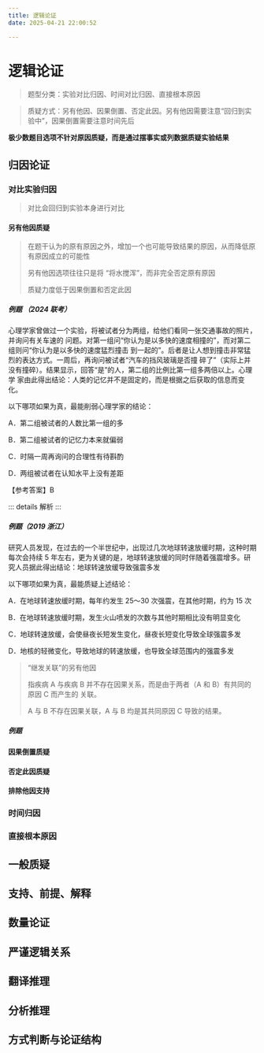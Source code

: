 ```yaml
---
title: 逻辑论证
date: 2025-04-21 22:00:52

---
```

# 逻辑论证

> 题型分类：实验对比归因、时间对比归因、直接根本原因

> 质疑方式：另有他因、因果倒置、否定此因。另有他因需要注意“回归到实验中”，因果倒置需要注意时间先后


**极少数题目选项不针对原因质疑，而是通过摆事实或列数据质疑实验结果**

## 归因论证

### 对比实验归因

> 对比会回归到实验本身进行对比

#### 另有他因质疑

> 在题干认为的原有原因之外，增加一个也可能导致结果的原因，从而降低原有原因成立的可能性 
> 
> 另有他因选项往往只是将 “将水搅浑”，而非完全否定原有原因
> 
> 质疑力度低于因果倒置和否定此因

##### 例题 （2024 联考）

心理学家曾做过一个实验，将被试者分为两组，给他们看同一张交通事故的照片，并询问有关车速的 问题。对第一组问“你认为是以多快的速度相撞的”，而对第二组则问“你认为是以多快的速度猛烈撞击 到一起的”。后者是让人想到撞击非常猛烈的表达方式。一周后，再询问被试者“汽车的挡风玻璃是否撞 碎了”（实际上并没有撞碎）。结果显示，回答“是”的人，第二组的比例比第一组多两倍以上。心理学 家由此得出结论：人类的记忆并不是固定的，而是根据之后获取的信息而变化。

以下哪项如果为真，最能削弱心理学家的结论：

A．第二组被试者的人数比第一组的多

B．第二组被试者的记忆力本来就偏弱

C．时隔一周再询问的合理性有待斟酌

D．两组被试者在认知水平上没有差距

【参考答案】B

::: details 解析
:::

##### 例题（2019 浙江）

研究人员发现，在过去的一个半世纪中，出现过几次地球转速放缓时期，这种时期每次会持续 5 年左右，更为关键的是，地球转速放缓的同时伴随着强震增多。研究人员据此得出结论：地球转速放缓导致强震多发

以下哪项如果为真，最能质疑上述结论：

A．在地球转速放缓时期，每年约发生 25～30 次强震，在其他时期，约为 15 次

B．在地球转速放缓时期，发生火山喷发的次数与其他时期相比没有明显变化

C．地球转速放缓，会使昼夜长短发生变化，昼夜长短变化导致全球强震多发

D．地核的轻微变化，导致地球的转速放缓，也导致全球范围内的强震多发

> “继发关联”的另有他因
> 
> 指疾病 A 与疾病 B 并不存在因果关系，而是由于两者（A 和 B）有共同的原因 C 而产生的 关联。
> 
> A 与 B 不存在因果关联，A 与 B 均是其共同原因 C 导致的结果。
>

##### 例题 

#### 因果倒置质疑
#### 否定此因质疑
#### 排除他因支持

### 时间归因

### 直接根本原因

## 一般质疑

## 支持、前提、解释

## 数量论证

## 严谨逻辑关系

## 翻译推理

## 分析推理

## 方式判断与论证结构